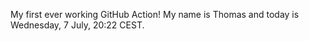 My first ever working GitHub Action!
My name is Thomas and today is Wednesday, 7 July, 20:22 CEST. 
